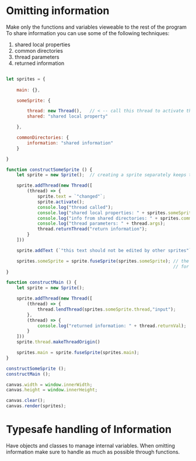 # Omitting information
Make only the functions and variables vieweable to the rest of the program
To share information you can use some of the following techniques:
1. shared local properties
2. common directories
3. thread parameters
4. returned information

```js

let sprites = {
    
    main: {},

    someSprite: {

        thread: new Thread(),   // < -- call this thread to activate this sprite
        shared: "shared local property"

    },

    commonDirectories: {
        information: "shared information"
    }

}

function constructSomeSprite () {
    let sprite = new Sprite();  // creating a sprite separately keeps things nice and short.

    sprite.addThread(new Thread([
        (thread) => {
            sprite.text = `"changed"`;
            sprite.activate();
            console.log("thread called");
            console.log("shared local properties: " + sprites.someSprite.shared);
            console.log("info from shared directories: " + sprites.commonDirectories.information);
            console.log("thread parameters: " + thread.args);
            thread.returnThread("return information");
        }
    ]))

    sprite.addText (`"this text should not be edited by other sprites"`);

    sprites.someSprite = sprite.fuseSprite(sprites.someSprite); // the fuseSprite functions smashes the parentSprite onto the main sprite.
                                                                // for duplicate properties the properties of the parentSprite are discarded.
}

function constructMain () {
    let sprite = new Sprite();

    sprite.addThread(new Thread([
        (thread) => {
            thread.lendThread(sprites.someSprite.thread,"input");
        },
        (thread) => {
            console.log("returned information: " + thread.returnVal);
        }
    ]))
    sprite.thread.makeThreadOrigin()

    sprites.main = sprite.fuseSprite(sprites.main);
}

constructSomeSprite ();
constructMain ();

canvas.width = window.innerWidth;
canvas.height = window.innerHeight;

canvas.clear();
canvas.render(sprites);

```

# Typesafe handling of Information
Have objects and classes to manage internal variables. When omitting information make sure to handle as much as possible through functions.